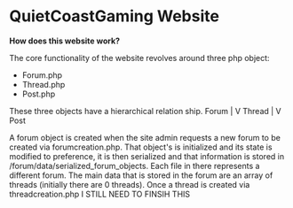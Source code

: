 # QuietCoastGaming Website

**How does this website work?**

The core functionality of the website revolves around three php object:
- Forum.php
- Thread.php
- Post.php

These three objects have a hierarchical relation ship.
                            Forum
                              |
                              V
                            Thread
                              |
                              V
                             Post

A forum object is created when the site admin requests a new forum to be created via forumcreation.php.
That object's is initialized and its state is modified to preference, it is then serialized and that
information is stored in /forum/data/serialized_forum_objects. Each file in there represents a different forum.
The main data that is stored in the forum are an array of threads (initially there are 0 threads). Once a
thread is created via threadcreation.php I STILL NEED TO FINSIH THIS
